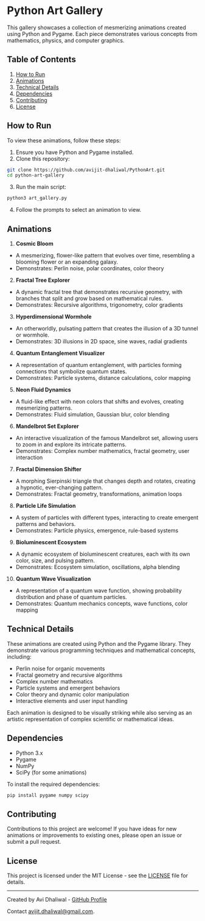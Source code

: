 # Python Art Gallery

This gallery showcases a collection of mesmerizing animations created using Python and Pygame. Each piece demonstrates various concepts from mathematics, physics, and computer graphics.

## Table of Contents
1. [How to Run](#how-to-run)
2. [Animations](#animations)
3. [Technical Details](#technical-details)
4. [Dependencies](#dependencies)
5. [Contributing](#contributing)
6. [License](#license)

## How to Run

To view these animations, follow these steps:

1. Ensure you have Python and Pygame installed.
2. Clone this repository:
```bash
git clone https://github.com/avijit-dhaliwal/PythonArt.git
cd python-art-gallery
```
3. Run the main script:
```bash
python3 art_gallery.py
```
4. Follow the prompts to select an animation to view.

## Animations

1. **Cosmic Bloom**
- A mesmerizing, flower-like pattern that evolves over time, resembling a blooming flower or an expanding galaxy.
- Demonstrates: Perlin noise, polar coordinates, color theory

2. **Fractal Tree Explorer**
- A dynamic fractal tree that demonstrates recursive geometry, with branches that split and grow based on mathematical rules.
- Demonstrates: Recursive algorithms, trigonometry, color gradients

3. **Hyperdimensional Wormhole**
- An otherworldly, pulsating pattern that creates the illusion of a 3D tunnel or wormhole.
- Demonstrates: 3D illusions in 2D space, sine waves, radial gradients

4. **Quantum Entanglement Visualizer**
- A representation of quantum entanglement, with particles forming connections that symbolize quantum states.
- Demonstrates: Particle systems, distance calculations, color mapping

5. **Neon Fluid Dynamics**
- A fluid-like effect with neon colors that shifts and evolves, creating mesmerizing patterns.
- Demonstrates: Fluid simulation, Gaussian blur, color blending

6. **Mandelbrot Set Explorer**
- An interactive visualization of the famous Mandelbrot set, allowing users to zoom in and explore its intricate patterns.
- Demonstrates: Complex number mathematics, fractal geometry, user interaction

7. **Fractal Dimension Shifter**
- A morphing Sierpinski triangle that changes depth and rotates, creating a hypnotic, ever-changing pattern.
- Demonstrates: Fractal geometry, transformations, animation loops

8. **Particle Life Simulation**
- A system of particles with different types, interacting to create emergent patterns and behaviors.
- Demonstrates: Particle physics, emergence, rule-based systems

9. **Bioluminescent Ecosystem**
- A dynamic ecosystem of bioluminescent creatures, each with its own color, size, and pulsing pattern.
- Demonstrates: Ecosystem simulation, oscillations, alpha blending

10. **Quantum Wave Visualization**
 - A representation of a quantum wave function, showing probability distribution and phase of quantum particles.
 - Demonstrates: Quantum mechanics concepts, wave functions, color mapping

## Technical Details

These animations are created using Python and the Pygame library. They demonstrate various programming techniques and mathematical concepts, including:

- Perlin noise for organic movements
- Fractal geometry and recursive algorithms
- Complex number mathematics
- Particle systems and emergent behaviors
- Color theory and dynamic color manipulation
- Interactive elements and user input handling

Each animation is designed to be visually striking while also serving as an artistic representation of complex scientific or mathematical ideas.

## Dependencies

- Python 3.x
- Pygame
- NumPy
- SciPy (for some animations)

To install the required dependencies:
```bash
pip install pygame numpy scipy
```

## Contributing

Contributions to this project are welcome! If you have ideas for new animations or improvements to existing ones, please open an issue or submit a pull request.

## License

This project is licensed under the MIT License - see the [LICENSE](LICENSE) file for details.

---

Created by Avi Dhaliwal - [GitHub Profile](https://github.com/avijit-dhaliwal)

Contact avijit.dhaliwal@gmail.com.
